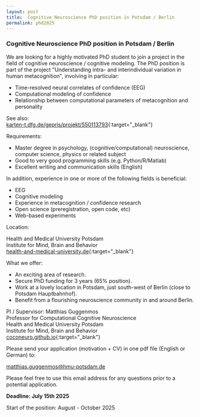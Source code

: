 ```yaml
---
layout: post
title:  Cognitive Neuroscience PhD position in Potsdam / Berlin
permalink: phd2025
---
```


### Cognitive Neuroscience PhD position in Potsdam / Berlin

We are looking for a highly motivated PhD student to join a project in the field of cognitive neuroscience / cognitive modeling. The PhD position is part of the project "Understanding intra- and interindividual variation in human metacognition", involving in particular:

- Time-resolved neural correlates of confidence (EEG)
- Computational modeling of confidence
- Relationship between computational parameters of metacognition and personality

See also:     
    [karten-t.dfg.de/gepris/projekt/550113793](https://karten-t.dfg.de/gepris/projekt/550113793){:target="_blank"}

Requirements:

- Master degree in psychology, (cognitive/computational) neuroscience, computer science, physics or related subject
- Good to very good programming skills (e.g. Python/R/Matlab)
- Excellent writing and communication skills (English)

In addition, experience in one or more of the following fields is beneficial:

- EEG
- Cognitive modeling
- Experience in metacognition / confidence research
- Open science (preregistration, open code, etc)
- Web-based experiments

Location:

Health and Medical University Potsdam<br>
Institute for Mind, Brain and Behavior<br>
[health-and-medical-university.de](https://www.health-and-medical-university.de/){:target="_blank"}

What we offer:

- An exciting area of research.
- Secure PhD funding for 3 years (65% position).
- Work at a lovely location in Potsdam, just south-west of Berlin (close to Potsdam Hauptbahnhof).
- Benefit from a flourishing neuroscience community in and around Berlin.

PI / Supervisor:
    Matthias Guggenmos<br>
    Professor for Computational Cognitive Neuroscience<br>
    Health and Medical University Potsdam<br>
    Institute for Mind, Brain and Behavior<br>
    [coconeuro.github.io](https://coconeuro.github.io/){:target="_blank"}
    
Please send your application (motivation + CV) in one pdf file (English or German) to:

matthias.guggenmos@hmu-potsdam.de

Please feel free to use this email address for any questions prior to a potential application.

**Deadline: July 15th 2025**

Start of the position: August - October 2025
